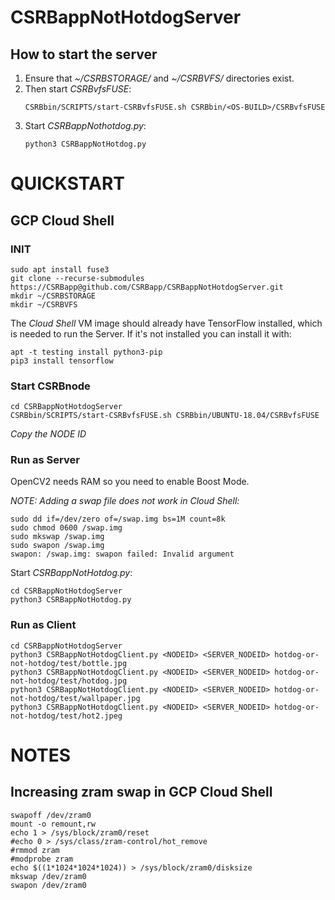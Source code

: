 # CSRBappNotHotdogServer

## How to start the server

1. Ensure that *~/CSRBSTORAGE/* and *~/CSRBVFS/* directories exist.
1. Then start *CSRBvfsFUSE*:
    ```
    CSRBbin/SCRIPTS/start-CSRBvfsFUSE.sh CSRBbin/<OS-BUILD>/CSRBvfsFUSE
    ```
1. Start *CSRBappNothotdog.py*:
    ```
    python3 CSRBappNotHotdog.py
    ```
    
# QUICKSTART
## GCP Cloud Shell
### INIT
```
sudo apt install fuse3
git clone --recurse-submodules https://CSRBapp@github.com/CSRBapp/CSRBappNotHotdogServer.git
mkdir ~/CSRBSTORAGE
mkdir ~/CSRBVFS
```
The *Cloud Shell* VM image should already have TensorFlow installed, which is needed to run the Server. If it's not installed you can install it with:
```
apt -t testing install python3-pip
pip3 install tensorflow
```

### Start CSRBnode
```
cd CSRBappNotHotdogServer
CSRBbin/SCRIPTS/start-CSRBvfsFUSE.sh CSRBbin/UBUNTU-18.04/CSRBvfsFUSE
```
*Copy the NODE ID*

### Run as Server
OpenCV2 needs RAM so you need to enable Boost Mode.

*NOTE: Adding a swap file does not work in Cloud Shell:*
```
sudo dd if=/dev/zero of=/swap.img bs=1M count=8k
sudo chmod 0600 /swap.img
sudo mkswap /swap.img
sudo swapon /swap.img
swapon: /swap.img: swapon failed: Invalid argument
```

Start *CSRBappNotHotdog.py*:
```
cd CSRBappNotHotdogServer
python3 CSRBappNotHotdog.py
```

### Run as Client
```
cd CSRBappNotHotdogServer
python3 CSRBappNotHotdogClient.py <NODEID> <SERVER_NODEID> hotdog-or-not-hotdog/test/bottle.jpg
python3 CSRBappNotHotdogClient.py <NODEID> <SERVER_NODEID> hotdog-or-not-hotdog/test/hotdog.jpg
python3 CSRBappNotHotdogClient.py <NODEID> <SERVER_NODEID> hotdog-or-not-hotdog/test/wallpaper.jpg
python3 CSRBappNotHotdogClient.py <NODEID> <SERVER_NODEID> hotdog-or-not-hotdog/test/hot2.jpeg
```

# NOTES
## Increasing zram swap in GCP Cloud Shell
```
swapoff /dev/zram0
mount -o remount,rw
echo 1 > /sys/block/zram0/reset
#echo 0 > /sys/class/zram-control/hot_remove
#rmmod zram
#modprobe zram
echo $((1*1024*1024*1024)) > /sys/block/zram0/disksize
mkswap /dev/zram0
swapon /dev/zram0
```
